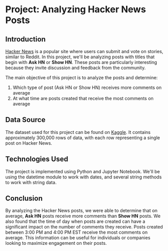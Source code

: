 # Project: Analyzing Hacker News Posts

## Introduction
[Hacker News](https://news.ycombinator.com/) is a popular site where users can submit and vote on stories, similar to Reddit. In this project, we'll be analyzing posts with titles that begin with **Ask HN** or **Show HN**. These posts are particularly interesting because they invite discussion and feedback from the community. 

The main objective of this project is to analyze the posts and determine:
1. Which type of post (Ask HN or Show HN) receives more comments on average
2. At what time are posts created that receive the most comments on average

## Data Source
The dataset used for this project can be found on [Kaggle](https://www.kaggle.com/datasets/hacker-news/hacker-news-posts). It contains approximately 300,000 rows of data, with each row representing a single post on Hacker News.

## Technologies Used
The project is implemented using Python and Jupyter Notebook. We'll be using the datetime module to work with dates, and several string methods to work with string data.

## Conclusion
By analyzing the Hacker News posts, we were able to determine that on average, **Ask HN** posts receive more comments than **Show HN** posts. We also found that the time of day when posts are created can have a significant impact on the number of comments they receive. Posts created between 3:00 PM and 4:00 PM EST receive the most comments on average. This information can be useful for individuals or companies looking to maximize engagement on their posts.
